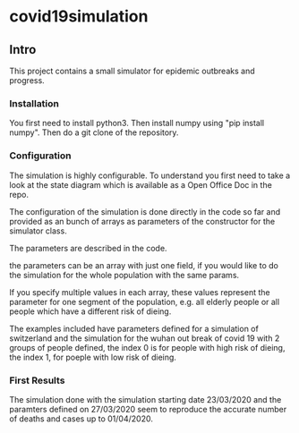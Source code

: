 # covid19simulation

##  Intro

This project contains a small simulator for epidemic outbreaks and progress.

### Installation

You first need to install python3. Then install numpy using "pip install numpy". Then do a git clone of the repository.

### Configuration

The simulation is highly configurable. To understand you first need to take a look at the state diagram which is available as a Open Office Doc in the repo.

The configuration of the simulation is done directly in the code so far and provided as an bunch of arrays as parameters of the constructor for the simulator class. 

The parameters are described in the code. 

the parameters can be an array with just one field, if you would like to do the simulation for the whole population with the same params.

If you specify multiple values in each array, these values represent the parameter for one segment of the population, e.g. all elderly people or all people which have a different risk of dieing.

The examples included have parameters defined for a simulation of switzerland and the simulation for the wuhan out break of covid 19 with 2 groups of people defined, the index 0 is for people with high risk of dieing, the index 1, for poeple with low risk of dieing.

### First Results

The simulation done with the simulation starting date 23/03/2020 and the paramters defined on 27/03/2020 seem to reproduce the accurate number of deaths and cases up to 01/04/2020.



